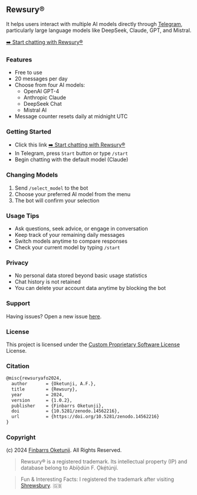 ## Rewsury®

It helps users interact with multiple AI models directly through [Telegram](https://telegram.org/), particularly large language models like DeepSeek, Claude, GPT, and Mistral.

[➡️ Start chatting with Rewsury®](https://t.me/rewsury_bot)

### Features

- Free to use
- 20 messages per day
- Choose from four AI models:
  - OpenAI GPT-4
  - Anthropic Claude
  - DeepSeek Chat
  - Mistral AI
- Message counter resets daily at midnight UTC

### Getting Started

- Click this link [➡️ Start chatting with Rewsury®](https://t.me/rewsury_bot)
- In Telegram, press `Start` button or type `/start`
- Begin chatting with the default model (Claude)

### Changing Models

1. Send `/select_model` to the bot
2. Choose your preferred AI model from the menu
3. The bot will confirm your selection

### Usage Tips

- Ask questions, seek advice, or engage in conversation
- Keep track of your remaining daily messages
- Switch models anytime to compare responses
- Check your current model by typing `/start`

### Privacy

- No personal data stored beyond basic usage statistics
- Chat history is not retained
- You can delete your account data anytime by blocking the bot

### Support

Having issues? Open a new issue [here](https://github.com/0xnu/rewsury/issues).

### License

This project is licensed under the [Custom Proprietary Software License](LICENSE) License.

### Citation

```tex
@misc{rewsuryafo2024,
  author       = {Oketunji, A.F.},
  title        = {Rewsury},
  year         = 2024,
  version      = {1.0.2},
  publisher    = {Finbarrs Oketunji},
  doi          = {10.5281/zenodo.14562216},
  url          = {https://doi.org/10.5281/zenodo.14562216}
}
```

### Copyright

(c) 2024 [Finbarrs Oketunji](https://finbarrs.eu). All Rights Reserved.

> Rewsury® is a registered trademark. Its intellectual property (IP) and database belong to Abíọ̀dún F. Ọkẹ́túnjí.

> Fun & Interesting Facts: I registered the trademark after visiting [Shrewsbury](https://en.wikipedia.org/wiki/Shrewsbury). 🇬🇧